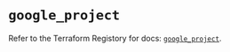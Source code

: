 # `google_project`

Refer to the Terraform Registory for docs: [`google_project`](https://registry.terraform.io/providers/hashicorp/google-beta/4.63.1/docs/resources/google_project).
